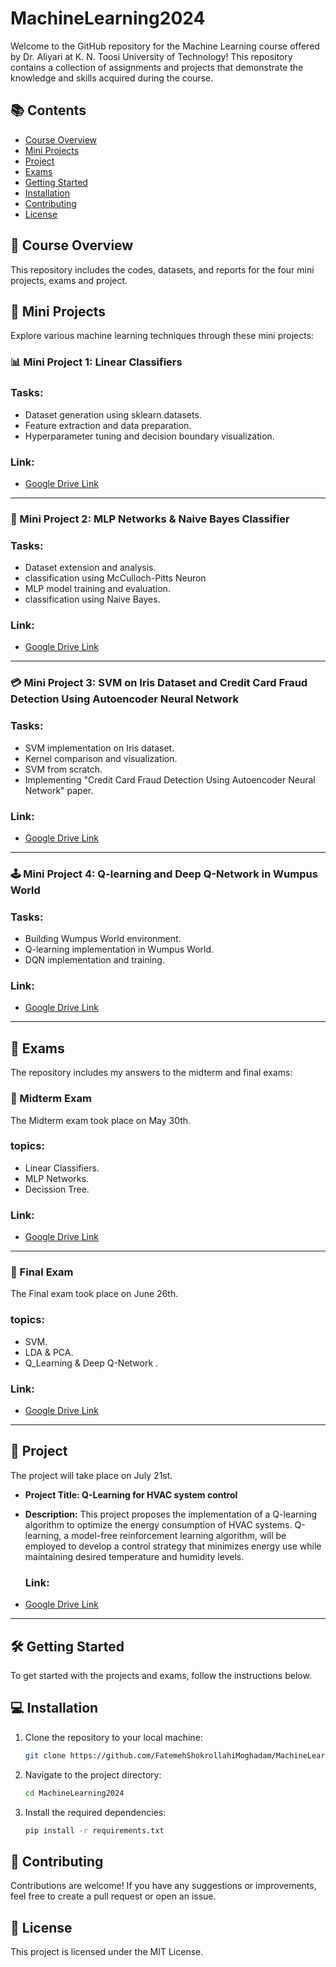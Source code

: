# MachineLearning2024
Welcome to the GitHub repository for the Machine Learning course offered by Dr. Aliyari at K. N. Toosi University of Technology! This repository contains a collection of assignments and projects that demonstrate the knowledge and skills acquired during the course.

## 📚 Contents
- [Course Overview](#course-overview)
- [Mini Projects](#mini-projects)
- [Project](#project)
- [Exams](#exams)
- [Getting Started](#getting-started)
- [Installation](#installation)
- [Contributing](#contributing)
- [License](#license)

## 📘 Course Overview
This repository includes the codes, datasets, and reports for the four mini projects, exams and project.

## 🚀 Mini Projects
Explore various machine learning techniques through these mini projects:

### 📊 Mini Project 1: Linear Classifiers

### Tasks:
- Dataset generation using sklearn.datasets.
- Feature extraction and data preparation.
- Hyperparameter tuning and decision boundary visualization.

### Link:
- [Google Drive Link](https://drive.google.com/drive/folders/1J257gP6OFWAWBdwDVx3DuEpFa299DFbz?usp=sharing)

---

### 🤖 Mini Project 2: MLP Networks & Naive Bayes Classifier

### Tasks:
- Dataset extension and analysis.
- classification using McCulloch-Pitts Neuron
- MLP model training and evaluation.
- classification using Naive Bayes.

### Link:
- [Google Drive Link](https://drive.google.com/drive/folders/1b5B582yp_CKuDpapPd8woH40hSIaU1yk?usp=sharing)

---

### 💳 Mini Project 3: SVM on Iris Dataset and Credit Card Fraud Detection Using Autoencoder Neural Network

### Tasks:
- SVM implementation on Iris dataset.
- Kernel comparison and visualization.
- SVM from scratch.
- Implementing "Credit Card Fraud Detection Using Autoencoder Neural Network" paper.

### Link:
- [Google Drive Link](https://drive.google.com/drive/folders/13AzvgDBKOHcyuoBS8h4MY1iZfFxWNsr9?usp=sharing)

---

### 🕹️ Mini Project 4: Q-learning and Deep Q-Network in Wumpus World

### Tasks:
- Building Wumpus World environment.
- Q-learning implementation in Wumpus World.
- DQN implementation and training.

### Link:
- [Google Drive Link](https://drive.google.com/drive/folders/1oFh5an35Q6h42DEsNA36EbEkoOJjOI_l?usp=sharing)

---

## 📝 Exams
The repository includes my answers to the midterm and final exams:

### 📅 Midterm Exam
The Midterm exam took place on May 30th.

### topics:
- Linear Classifiers.
- MLP Networks.
- Decission Tree.
  
### Link:
- [Google Drive Link](https://drive.google.com/drive/folders/1_P3-nvhOeYg_IHdjLAWpdWicf3BTGy_N?usp=sharing)

---
### 📅 Final Exam
The Final exam took place on June 26th.

### topics:
- SVM.
- LDA & PCA.
- Q_Learning & Deep Q-Network .
  
### Link:
- [Google Drive Link](https://drive.google.com/drive/folders/1Ot1itfRgFwJMES9MD5RBcutQCEaT26v-?usp=sharing)

---

## 💼 Project
The project will take place on July 21st.

- **Project Title: Q-Learning for HVAC system control** 
- **Description:**
  This project proposes the implementation of a Q-learning algorithm to optimize the energy consumption of HVAC systems. Q-learning, a model-free reinforcement learning algorithm, will be employed to develop a control strategy that minimizes energy use while maintaining desired temperature and humidity levels.

  ### Link:
- [Google Drive Link](https://drive.google.com/drive/folders/1g3zFZeV9Gx8rP9EjxtkFJR__iZWeMsb_?usp=sharing)

---

## 🛠️ Getting Started
To get started with the projects and exams, follow the instructions below.

## 💻 Installation
1. Clone the repository to your local machine:
    ```bash
    git clone https://github.com/FatemehShokrollahiMoghadam/MachineLearning2024.git
    ```
2. Navigate to the project directory:
    ```bash
    cd MachineLearning2024
    ```
3. Install the required dependencies:
    ```bash
    pip install -r requirements.txt
    ```

## 🤝 Contributing
Contributions are welcome! If you have any suggestions or improvements, feel free to create a pull request or open an issue.

## 📄 License
This project is licensed under the MIT License.
